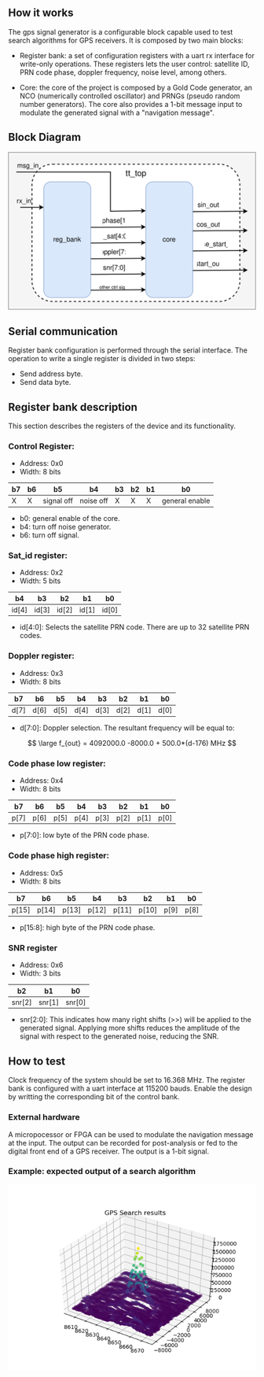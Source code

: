 <!---

This file is used to generate your project datasheet. Please fill in the information below and delete any unused
sections.

You can also include images in this folder and reference them in the markdown. Each image must be less than
512 kb in size, and the combined size of all images must be less than 1 MB.
-->

## How it works

The gps signal generator is a configurable block capable used to test search algorithms for GPS receivers. It is composed by two main blocks:

- Register bank: a set of configuration registers with a uart rx interface for write-only  operations. These registers lets the user control: satellite ID, PRN code phase, doppler frequency, noise level, among others.

- Core: the core of the project is composed by a Gold Code generator, an NCO (numerically controlled oscillator) and PRNGs (pseudo random number generators). The core also provides a 1-bit message input to modulate the generated signal with a "navigation message".

## Block Diagram

![Block Diagram](./gps_gen_bd.drawio.svg)

## Serial communication

Register bank configuration is performed through the serial interface. The operation to write a single register is divided in two steps:

- Send address byte.
- Send data byte.

## Register bank description

This section describes the registers of the device and its functionality.

### Control Register:

- Address: 0x0
- Width: 8 bits

| b7 | b6 | b5          | b4         | b3 | b2 | b1 | b0              |
|----|----|-------------|------------|----|----|----|-----------------|
|  X |  X |  signal off |  noise off |  X |  X |  X |  general enable |

- b0: general enable of the core.
- b4: turn off noise generator.
- b6: turn off signal.

### Sat_id register:

- Address: 0x2
- Width: 5 bits

| b4     | b3     | b2     | b1     | b0     |
|--------|--------|--------|--------|--------|
|  id[4] |  id[3] |  id[2] |  id[1] |  id[0] |

- id[4:0]: Selects the satellite PRN code. There are up to 32 satellite PRN codes.

### Doppler register:

- Address: 0x3
- Width: 8 bits

| b7     | b6     | b5     | b4     | b3     | b2     | b1     | b0     |
|--------|--------|--------|--------|--------|--------|--------|--------|
|  d[7]  |  d[6]  |  d[5]  |  d[4]  |   d[3] |   d[2] |  d[1]  |   d[0] |

- d[7:0]: Doppler selection. The resultant frequency will be equal to:

$$ \large f_{out} = 4092000.0 -8000.0 + 500.0*(d-176) MHz $$


### Code phase low register:

- Address: 0x4
- Width: 8 bits

| b7     | b6     | b5     | b4     | b3     | b2     | b1     | b0     |
|--------|--------|--------|--------|--------|--------|--------|--------|
|  p[7]  |  p[6]  |  p[5]  |  p[4]  |   p[3] |   p[2] |  p[1]  |   p[0] |

- p[7:0]: low byte of the PRN code phase.

### Code phase high register:

- Address: 0x5
- Width: 8 bits

| b7     | b6     | b5     | b4     | b3     | b2     | b1     | b0     |
|--------|--------|--------|--------|--------|--------|--------|--------|
| p[15]  | p[14]  | p[13]  | p[12]  |  p[11] |  p[10] |  p[9]  |   p[8] |

- p[15:8]: high byte of the PRN code phase.

### SNR register

- Address: 0x6
- Width: 3 bits

| b2      | b1      | b0      |
|---------|---------|---------|
| snr[2]  | snr[1]  | snr[0]  |

- snr[2:0]: This indicates how many right shifts (>>) will be applied to the generated signal. Applying more shifts reduces the amplitude of the signal with respect to the generated noise, reducing the SNR.

## How to test

Clock frequency of the system should be set to 16.368 MHz. The register bank is configured with a uart interface at 115200 bauds. Enable the design by writting the corresponding bit of the control bank.

### External hardware

A micropocessor or FPGA can be used to modulate the navigation message at the input. The output can be recorded for post-analysis or fed to the digital front end of a GPS receiver. The output is a 1-bit signal.

### Example: expected output of a search algorithm

![search_example](./search_example.png)
